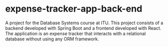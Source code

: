 # expense-tracker-app-back-end
A project for the Database Systems course at ITU. This project consists of a backend developed with Spring Boot and a frontend developed with React. The application is an expense tracker that interacts with a relational database without using any ORM framework.

